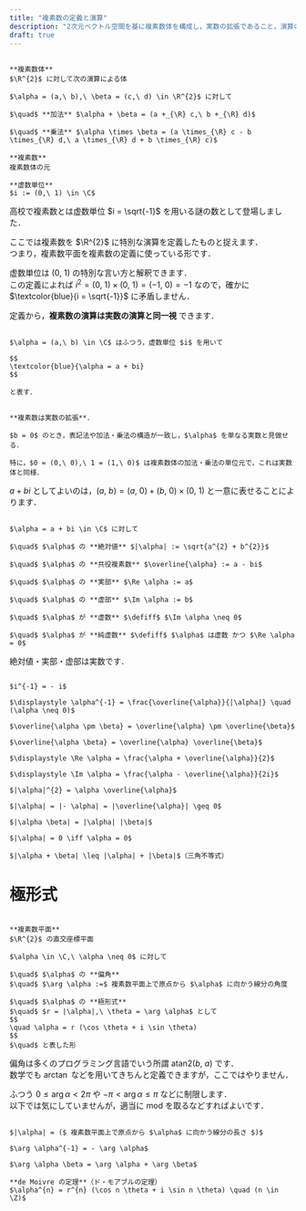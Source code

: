 ```yaml
---
title: "複素数の定義と演算"
description: "2次元ベクトル空間を基に複素数体を構成し，実数の拡張であること，演算の性質を確認し，絶対値や偏角といった諸項目を定義します．"
draft: true
---
```


~~~definition:複素数

**複素数体**  
$\R^{2}$ に対して次の演算による体

$\alpha = (a,\ b),\ \beta = (c,\ d) \in \R^{2}$ に対して

$\quad$ **加法** $\alpha + \beta = (a +_{\R} c,\ b +_{\R} d)$

$\quad$ **乗法** $\alpha \times \beta = (a \times_{\R} c - b \times_{\R} d,\ a \times_{\R} d + b \times_{\R} c)$

**複素数**  
複素数体の元

**虚数単位**  
$i := (0,\ 1) \in \C$

~~~

高校で複素数とは虚数単位 $i = \sqrt{-1}$ を用いる謎の数として登場しました．

ここでは複素数を $\R^{2}$ に特別な演算を定義したものと捉えます．  
つまり，複素数平面を複素数の定義に使っている形です．

虚数単位は $(0,\ 1)$ の特別な言い方と解釈できます．  
この定義によれば $i^{2} = (0,\ 1) \times (0,\ 1) = (-1,\ 0) = -1$ なので，確かに $\textcolor{blue}{i = \sqrt{-1}}$ に矛盾しません．

定義から，**複素数の演算は実数の演算と同一視** できます．

~~~definition:複素数の表記

$\alpha = (a,\ b) \in \C$ はふつう，虚数単位 $i$ を用いて

$$
\textcolor{blue}{\alpha = a + bi}
$$

と表す．

~~~

~~~theorem:実数と複素数の関係

**複素数は実数の拡張**．

$b = 0$ のとき，表記法や加法・乗法の構造が一致し，$\alpha$ を単なる実数と見做せる．

特に，$0 = (0,\ 0),\ 1 = (1,\ 0)$ は複素数体の加法・乗法の単位元で，これは実数体と同様．

~~~

$a + bi$ としてよいのは，$(a,\ b) = (a,\ 0) + (b,\ 0) \times (0,\ 1)$ と一意に表せることによります．

~~~definition:絶対値・複素共役・実部・虚部

$\alpha = a + bi \in \C$ に対して

$\quad$ $\alpha$ の **絶対値** $|\alpha| := \sqrt{a^{2} + b^{2}}$

$\quad$ $\alpha$ の **共役複素数** $\overline{\alpha} := a - bi$

$\quad$ $\alpha$ の **実部** $\Re \alpha := a$

$\quad$ $\alpha$ の **虚部** $\Im \alpha := b$

$\quad$ $\alpha$ が **虚数** $\defiff$ $\Im \alpha \neq 0$

$\quad$ $\alpha$ が **純虚数** $\defiff$ $\alpha$ は虚数 かつ $\Re \alpha = 0$

~~~

絶対値・実部・虚部は実数です．

~~~theorem:複素数の演算の性質

$i^{-1} = - i$

$\displaystyle \alpha^{-1} = \frac{\overline{\alpha}}{|\alpha|} \quad (\alpha \neq 0)$

$\overline{\alpha \pm \beta} = \overline{\alpha} \pm \overline{\beta}$

$\overline{\alpha \beta} = \overline{\alpha} \overline{\beta}$

$\displaystyle \Re \alpha = \frac{\alpha + \overline{\alpha}}{2}$

$\displaystyle \Im \alpha = \frac{\alpha - \overline{\alpha}}{2i}$

$|\alpha|^{2} = \alpha \overline{\alpha}$

$|\alpha| = |- \alpha| = |\overline{\alpha}| \geq 0$

$|\alpha \beta| = |\alpha| |\beta|$

$|\alpha| = 0 \iff \alpha = 0$

$|\alpha + \beta| \leq |\alpha| + |\beta|$（三角不等式）

~~~

# 極形式

~~~definition:複素数平面・極形式

**複素数平面**  
$\R^{2}$ の直交座標平面

$\alpha \in \C,\ \alpha \neq 0$ に対して

$\quad$ $\alpha$ の **偏角**  
$\quad$ $\arg \alpha :=$ 複素数平面上で原点から $\alpha$ に向かう線分の角度  

$\quad$ $\alpha$ の **極形式**  
$\quad$ $r = |\alpha|,\ \theta = \arg \alpha$ として  
$$
\quad \alpha = r (\cos \theta + i \sin \theta)
$$
$\quad$ と表した形

~~~

偏角は多くのプログラミング言語でいう所謂 $\mathrm{atan2} (b,\ a)$ です．  
数学でも $\arctan$ などを用いてきちんと定義できますが，ここではやりません．

ふつう $0 \leq \arg \alpha < 2 \pi$ や $- \pi < \arg \alpha \leq \pi$ などに制限します．  
以下では気にしていませんが，適当に $\mathrm{mod}$ を取るなどすればよいです．

~~~theorem:極形式の演算の性質

$|\alpha| = ($ 複素数平面上で原点から $\alpha$ に向かう線分の長さ $)$

$\arg \alpha^{-1} = - \arg \alpha$

$\arg \alpha \beta = \arg \alpha + \arg \beta$

**de Moivre の定理**（ド・モアブルの定理）  
$\alpha^{n} = r^{n} (\cos n \theta + i \sin n \theta) \quad (n \in \Z)$

~~~
